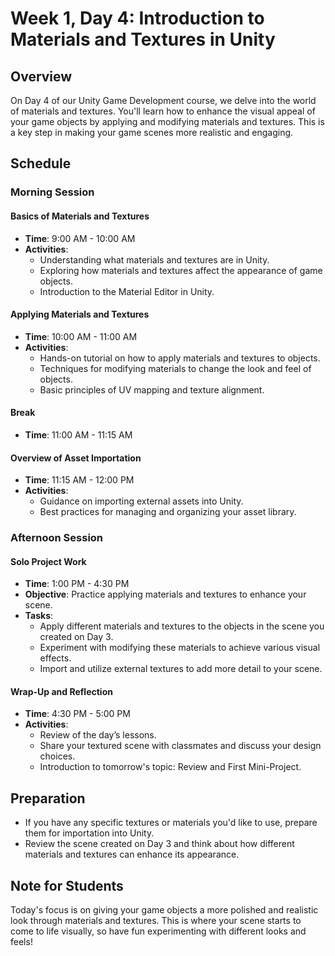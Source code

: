 # Week 1, Day 4: Introduction to Materials and Textures in Unity

## Overview

On Day 4 of our Unity Game Development course, we delve into the world of materials and textures. You'll learn how to enhance the visual appeal of your game objects by applying and modifying materials and textures. This is a key step in making your game scenes more realistic and engaging.

## Schedule

### Morning Session

#### Basics of Materials and Textures
- **Time**: 9:00 AM - 10:00 AM
- **Activities**:
  - Understanding what materials and textures are in Unity.
  - Exploring how materials and textures affect the appearance of game objects.
  - Introduction to the Material Editor in Unity.

#### Applying Materials and Textures
- **Time**: 10:00 AM - 11:00 AM
- **Activities**:
  - Hands-on tutorial on how to apply materials and textures to objects.
  - Techniques for modifying materials to change the look and feel of objects.
  - Basic principles of UV mapping and texture alignment.

#### Break
- **Time**: 11:00 AM - 11:15 AM

#### Overview of Asset Importation
- **Time**: 11:15 AM - 12:00 PM
- **Activities**:
  - Guidance on importing external assets into Unity.
  - Best practices for managing and organizing your asset library.

### Afternoon Session

#### Solo Project Work
- **Time**: 1:00 PM - 4:30 PM
- **Objective**: Practice applying materials and textures to enhance your scene.
- **Tasks**:
  - Apply different materials and textures to the objects in the scene you created on Day 3.
  - Experiment with modifying these materials to achieve various visual effects.
  - Import and utilize external textures to add more detail to your scene.

#### Wrap-Up and Reflection
- **Time**: 4:30 PM - 5:00 PM
- **Activities**:
  - Review of the day’s lessons.
  - Share your textured scene with classmates and discuss your design choices.
  - Introduction to tomorrow's topic: Review and First Mini-Project.

## Preparation

- If you have any specific textures or materials you'd like to use, prepare them for importation into Unity.
- Review the scene created on Day 3 and think about how different materials and textures can enhance its appearance.

## Note for Students

Today's focus is on giving your game objects a more polished and realistic look through materials and textures. This is where your scene starts to come to life visually, so have fun experimenting with different looks and feels!